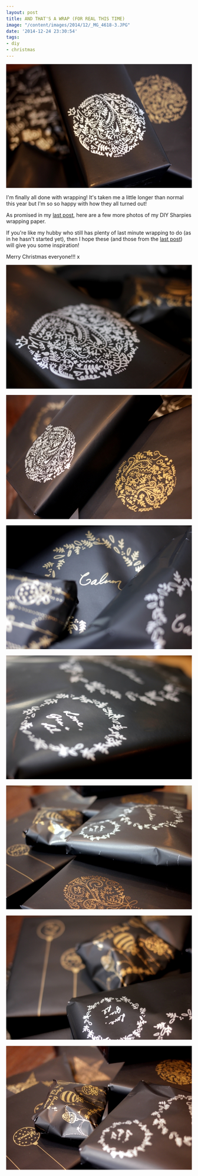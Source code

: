 ```yaml
---
layout: post
title: AND THAT'S A WRAP (FOR REAL THIS TIME)
image: "/content/images/2014/12/_MG_4618-3.JPG"
date: '2014-12-24 23:30:54'
tags:
- diy
- christmas
---
```


![](/content/images/2014/12/_MG_4618-4.JPG)

I'm finally all done with wrapping! It's taken me a little longer than normal this year but I'm so so happy with how they all turned out!

As promised in my <a href="http://www.lingyeungb.com/and-thats-a-wrap/" target="_blank">last post</a>, here are a few more photos of my DIY Sharpies wrapping paper.

If you're like my hubby who still has plenty of last minute wrapping to do (as in he hasn't started yet), then I hope these (and those from the <a href="http://www.lingyeungb.com/and-thats-a-wrap/" target="_blank">last post</a>) will give you some inspiration!

Merry Christmas everyone!!! x

![](/content/images/2014/12/_MG_4605.JPG)

![](/content/images/2014/12/_MG_4625.JPG)

![](/content/images/2014/12/_MG_4608.JPG)

![](/content/images/2014/12/_MG_4613.JPG)

![](/content/images/2014/12/_MG_4621.JPG)

![](/content/images/2014/12/_MG_4627.JPG)

![](/content/images/2014/12/_MG_4623.JPG)





